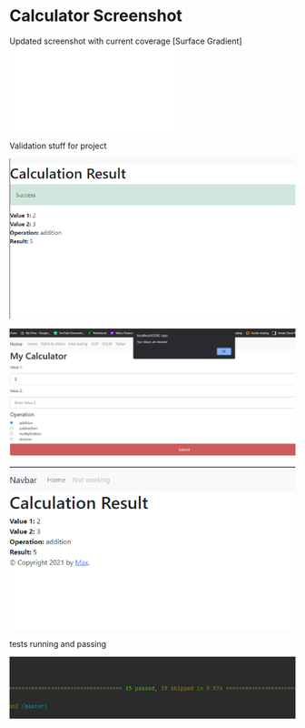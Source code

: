 # Calculator Screenshot

Updated screenshot with current coverage
[Surface Gradient]
![](upload-markdown.md)

Validation stuff for project

![Screenshot](Screenshot%20(134).png)

![Screenshot](Screenshot%20(136).png)

![Screenshot](Screenshot%20(132).png)

tests running and passing

![Screenshot](Screenshot%20(146).png)

